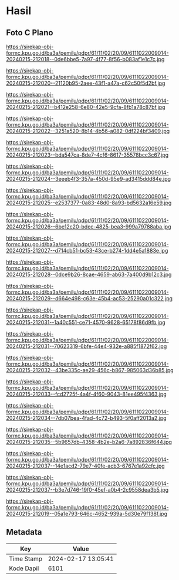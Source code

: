 # Hasil

## Foto C Plano

https://sirekap-obj-formc.kpu.go.id/ba3a/pemilu/pdpr/61/11/02/20/09/6111022009014-20240215-212018--0de6bbe5-7a97-4f77-8f56-b083af1e1c7c.jpg

https://sirekap-obj-formc.kpu.go.id/ba3a/pemilu/pdpr/61/11/02/20/09/6111022009014-20240215-212020--21120b95-2aee-43f1-a47a-c62c50f5d2bf.jpg

https://sirekap-obj-formc.kpu.go.id/ba3a/pemilu/pdpr/61/11/02/20/09/6111022009014-20240215-212021--b412e258-6e80-42e5-9cfa-8fb1a78c87bf.jpg

https://sirekap-obj-formc.kpu.go.id/ba3a/pemilu/pdpr/61/11/02/20/09/6111022009014-20240215-212022--3251a520-8b14-4b56-a082-0df224bf3409.jpg

https://sirekap-obj-formc.kpu.go.id/ba3a/pemilu/pdpr/61/11/02/20/09/6111022009014-20240215-212023--bda547ca-8de7-4cf6-8617-35578bcc3c67.jpg

https://sirekap-obj-formc.kpu.go.id/ba3a/pemilu/pdpr/61/11/02/20/09/6111022009014-20240215-212024--3eeeb4f3-357a-450d-95e9-ad3415ddd84e.jpg

https://sirekap-obj-formc.kpu.go.id/ba3a/pemilu/pdpr/61/11/02/20/09/6111022009014-20240215-212025--e2537377-0a83-48d0-8a93-bd5632a16e59.jpg

https://sirekap-obj-formc.kpu.go.id/ba3a/pemilu/pdpr/61/11/02/20/09/6111022009014-20240215-212026--6be12c20-bdec-4825-bea3-999a79788aba.jpg

https://sirekap-obj-formc.kpu.go.id/ba3a/pemilu/pdpr/61/11/02/20/09/6111022009014-20240215-212027--d714cb51-bc53-43ce-b274-1dd4e5a1883e.jpg

https://sirekap-obj-formc.kpu.go.id/ba3a/pemilu/pdpr/61/11/02/20/09/6111022009014-20240215-212028--0dce9b26-8cae-4659-ab63-7a400d9b12c3.jpg

https://sirekap-obj-formc.kpu.go.id/ba3a/pemilu/pdpr/61/11/02/20/09/6111022009014-20240215-212029--d664e498-c63e-45b4-ac53-25290a01c322.jpg

https://sirekap-obj-formc.kpu.go.id/ba3a/pemilu/pdpr/61/11/02/20/09/6111022009014-20240215-212031--1a40c551-ce71-4570-9628-65178f86d9fb.jpg

https://sirekap-obj-formc.kpu.go.id/ba3a/pemilu/pdpr/61/11/02/20/09/6111022009014-20240215-212031--70623319-6bfe-44e4-932e-a885f1872f62.jpg

https://sirekap-obj-formc.kpu.go.id/ba3a/pemilu/pdpr/61/11/02/20/09/6111022009014-20240215-212032--43be335c-ae29-456c-b867-985063d36b85.jpg

https://sirekap-obj-formc.kpu.go.id/ba3a/pemilu/pdpr/61/11/02/20/09/6111022009014-20240215-212033--fcd2725f-4a4f-4f60-9043-81ee495f4363.jpg

https://sirekap-obj-formc.kpu.go.id/ba3a/pemilu/pdpr/61/11/02/20/09/6111022009014-20240215-212034--7db07bea-4fad-4c72-b493-5f0aff2013a2.jpg

https://sirekap-obj-formc.kpu.go.id/ba3a/pemilu/pdpr/61/11/02/20/09/6111022009014-20240215-212035--5b9657db-4358-4b2e-b2a6-7a892836f644.jpg

https://sirekap-obj-formc.kpu.go.id/ba3a/pemilu/pdpr/61/11/02/20/09/6111022009014-20240215-212037--14e1acd2-79e7-40fe-acb3-6767e1a92cfc.jpg

https://sirekap-obj-formc.kpu.go.id/ba3a/pemilu/pdpr/61/11/02/20/09/6111022009014-20240215-212037--b3e7d746-19f0-45ef-a0b4-2c9558dea3b5.jpg

https://sirekap-obj-formc.kpu.go.id/ba3a/pemilu/pdpr/61/11/02/20/09/6111022009014-20240215-212019--05a1e793-646c-4652-939a-5d30e79f138f.jpg


## Metadata

| Key        | Value               |
| ---------- | ------------------- |
| Time Stamp | 2024-02-17 13:05:41 |
| Kode Dapil | 6101                |



